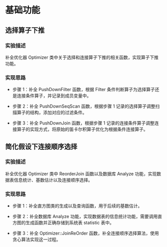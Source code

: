 # 基础功能

## 选择算子下推

### 实验描述

补全优化器 Optimizer 类中关于选择和连接算子下推的相关函数，实现算子下推功能。

### 实现思路

-   步骤 1：补全 PushDownFilter 函数，根据 Filter 条件判断算子为选择算子还是连接条件算子，并记录到成员变量中。

-   步骤 2：补全 PushDownSeqScan 函数，根据步骤 1 记录的选择算子调整扫描算子的结构，添加对应的过滤条件。

-   步骤 3：补全 PushDownJoin 函数，根据步骤 1 记录的连接条件算子调整连接算子的实现方式，将原始的笛卡尔积算子优化为根据条件连接算子。

## 简化假设下连接顺序选择

### 实验描述

补全优化器 Optimizer 类中 ReorderJoin 函数以及数据库 Analyze 功能，实现数据表信息统计、基数估计以及连接顺序选择。

### 实现思路

-   步骤 1：补全直方图类的生成以及查询函数，用于后续的基数估计。

-   步骤 2：补全数据库 Analyze 功能，实现数据表的信息统计功能，需要调用直方图的生成函数并正确存储到系统表 statistic 表中。

-   步骤 3：补全 Optimizer::JoinReOrder 函数，补全连接顺序选择算法，使用贪心算法实现这一过程。
